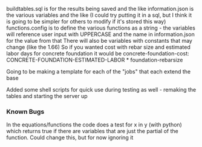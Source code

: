 
buildtables.sql is for the results being saved and the like
information.json is the various variables and the like (I could try putting it in a sql, but I think it is going to be simpler for others to modify if it's stored this way)
functions.config is to define the various functions as a string - the variables will reference user input with UPPERCASE and the name in information.json for the value from that
There will also be variables with constants that may change (like the 1.66)
So if you wanted cost with rebar size and estimated labor days for concrete foundation it would be 
concrete-foundation-cost: CONCRETE-FOUNDATION-ESTIMATED-LABOR * foundation-rebarsize


Going to be making a template for each of the "jobs" that each extend the base

Added some shell scripts for quick use during testing as well - remaking the tables and starting the server up

### Known Bugs
In the equations/functions the code does a test for x in y (with python) which returns true if there are variables that are just the partial of the function. Could change this, but for now ignoring it 
